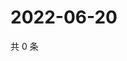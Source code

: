 # 2022-06-20

共 0 条

<!-- BEGIN WEIBO -->
<!-- 最后更新时间 Mon Jun 20 2022 10:46:17 GMT+0800 (China Standard Time) -->

<!-- END WEIBO -->
